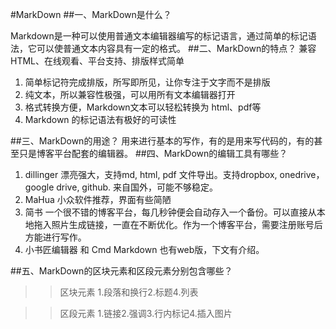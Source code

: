 #MarkDown
##一、MarkDown是什么？

Markdown是一种可以使用普通文本编辑器编写的标记语言，通过简单的标记语法，它可以使普通文本内容具有一定的格式。
##二、MarkDown的特点？
兼容HTML、在线观看、平台支持、排版样式简单
1. 简单标记符完成排版，所写即所见，让你专注于文字而不是排版
2. 纯文本，所以兼容性极强，可以用所有文本编辑器打开
3. 格式转换方便，Markdown文本可以轻松转换为 html、pdf等
4. Markdown 的标记语法有极好的可读性

##三、MarkDown的用途？
用来进行基本的写作，有的是用来写代码的，有的甚至只是博客平台配套的编辑器。
##四、MarkDown的编辑工具有哪些？
1. dillinger 漂亮强大，支持md, html, pdf 文件导出。支持dropbox, onedrive，google drive, github. 来自国外，可能不够稳定。
2. MaHua 小众软件推荐，界面有些简陋
3. 简书 一个很不错的博客平台，每几秒钟便会自动存入一个备份。可以直接从本地拖入照片生成链接，一直在不断优化。作为一个博客平台，需要注册账号后方能进行写作。
4. 小书匠编辑器 和 Cmd Markdown 也有web版，下文有介绍。　　

##五、MarkDown的区块元素和区段元素分别包含哪些？
>>区块元素
1.段落和换行2.标题4.列表

>>区段元素
1.链接2.强调3.行内标记4.插入图片